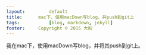 ```yaml
---
layout: 		default
title: 		mac下，使用macDown写blog，并push到git上
tags: 			[blog, markdown, jekyll]
footer:		Copyright © 2015 大盼
---
```


我在mac下，使用macDown写blog，并将其push到git上。


